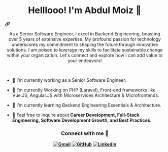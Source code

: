 <div class="Box-body p-4">
    <div class="markdown-heading" dir="auto"><h1 align="center" class="heading-element" dir="auto">Helllooo!   I'm Abdul Moiz  👋</h1><svg class="octicon octicon-link" viewBox="0 0 16 16" version="1.1" width="16" height="16" aria-hidden="true"><path d="m7.775 3.275 1.25-1.25a3.5 3.5 0 1 1 4.95 4.95l-2.5 2.5a3.5 3.5 0 0 1-4.95 0 .751.751 0 0 1 .018-1.042.751.751 0 0 1 1.042-.018 1.998 1.998 0 0 0 2.83 0l2.5-2.5a2.002 2.002 0 0 0-2.83-2.83l-1.25 1.25a.751.751 0 0 1-1.042-.018.751.751 0 0 1-.018-1.042Zm-4.69 9.64a1.998 1.998 0 0 0 2.83 0l1.25-1.25a.751.751 0 0 1 1.042.018.751.751 0 0 1 .018 1.042l-1.25 1.25a3.5 3.5 0 1 1-4.95-4.95l2.5-2.5a3.5 3.5 0 0 1 4.95 0 .751.751 0 0 1-.018 1.042.751.751 0 0 1-1.042.018 1.998 1.998 0 0 0-2.83 0l-2.5 2.5a1.998 1.998 0 0 0 0 2.83Z"></path></svg></a></div>
<p align="center" dir="auto">As a Senior Software Engineer, I excel in Backend Engineering, boasting over 5 years of extensive expertise. My profound passion for technology underscores my commitment to shaping the future through innovative solutions. I am poised to leverage my skills to facilitate sustainable change within your organization. Let's connect and explore how I can add value to your endeavors!</p>
<br>
<ul dir="auto">
<li>
<p dir="auto">🔭 I’m currently working as a Senior Software Engineer.</p>
</li>
<li>
<p dir="auto">🌱 I’m currently Working on PHP (Laravel), Front-end frameworks like Vue.JS, Angular.JS with Microservices Architecture & Microfrontends.</p>
</li>
<li>
<p dir="auto">🌱 I’m currently learning Backend Engineering Essentials & Architecture.</p>
</li>
<li>
<p dir="auto">💬 Feel free to inquire about <strong>Career Development, Full-Stack Engineering, Software Development Growth, and Best Practices.</p>
</li>
</ul><div class="markdown-heading" dir="auto">
  <h3 align="center" class="heading-element" dir="auto">Connect with me 🤝 </h3>
</div>          
<p align="center" dir="auto">
	<a href="mailto:abdulmoiz0694@gmail.com"><img src="https://camo.githubusercontent.com/2c24caabeec485236fbde182ae20b6a95a76ad3558a5d23d63e5a940d3693b2d/68747470733a2f2f696d672e69636f6e73382e636f6d2f627562626c65732f35302f3030303030302f676d61696c2e706e67" alt="Gmail" data-canonical-src="https://img.icons8.com/bubbles/50/000000/gmail.png" style="max-width: 100%;"></a>
	<a href="https://github.com/abdul-moiz-06"><img src="https://camo.githubusercontent.com/3251314031d2d11e18122424207bfec4c0867f5343f41c959770095724b2d4d7/68747470733a2f2f696d672e69636f6e73382e636f6d2f627562626c65732f35302f3030303030302f6769746875622e706e67" alt="GitHub" data-canonical-src="https://img.icons8.com/bubbles/50/000000/github.png" style="max-width: 100%;"></a>
	<a href="https://www.linkedin.com/in/abdul-moiz-06/" rel="nofollow"><img src="https://camo.githubusercontent.com/b3229c20f8d20d18f79e52844448f4de10ddb771bc8da0559078c185d800363a/68747470733a2f2f696d672e69636f6e73382e636f6d2f627562626c65732f35302f3030303030302f6c696e6b6564696e2e706e67" alt="LinkedIn" data-canonical-src="https://img.icons8.com/bubbles/50/000000/linkedin.png" style="max-width: 100%;"></a>
</p>
</article>
  </div>
